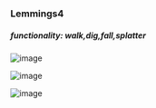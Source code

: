 ### Lemmings4 
##### functionality: walk,dig,fall,splatter
![image](https://github.com/user-attachments/assets/4108ca8e-857b-46ee-ae53-ea00d75d119a)

![image](https://github.com/user-attachments/assets/ab3bfb64-ca7a-44e1-844e-ec0e18271efb)

![image](https://github.com/user-attachments/assets/5c2d4cca-95e5-4356-a64b-43ef79f27fc0)
